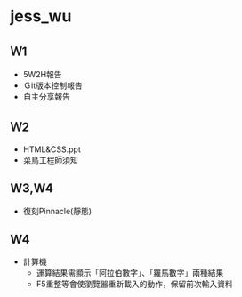# jess_wu

## Ｗ1
* 5W2H報告
* Ｇit版本控制報告
* 自主分享報告

## Ｗ2
* HTML&CSS.ppt
* 菜鳥工程師須知

## W3,W4
* 復刻Pinnacle(靜態)

## W4
* 計算機
    -  運算結果需顯示「阿拉伯數字」、「羅馬數字」兩種結果
    -  F5重整等會使瀏覽器重新載入的動作，保留前次輸入資料


  
